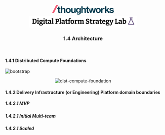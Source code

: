 <div align="center">
	<p>
		<img alt="Thoughtworks Logo" src="https://raw.githubusercontent.com/ThoughtWorks-DPS/static/master/thoughtworks_flamingo_wave.png?sanitize=true" width=200 />
    <br />
		<img alt="DPS Title" src="https://raw.githubusercontent.com/ThoughtWorks-DPS/static/master/dps_lab_title.png?sanitize=true" width=350/>
	</p>
  <h3>1.4 Architecture</h3>
</div>
<br />

#### 1.4.1 Distributed Compute Foundations

![bootstrap](./doc/img/distributed_compute_foundations.png)  

<div align="center">
		<img alt="dist-compute-foundation" src="https://raw.githubusercontent.com/ThoughtWorks-DPS/lab-documentation/master/img/distributed_compute_foundation.png?sanitize=true" width=350/>
</div>

#### 1.4.2 Delivery Infrastructure (or Engineering) Platform domain boundaries

##### 1.4.2.1 MVP

##### 1.4.2.1 Initial Multi-team

##### 1.4.2.1 Scaled
